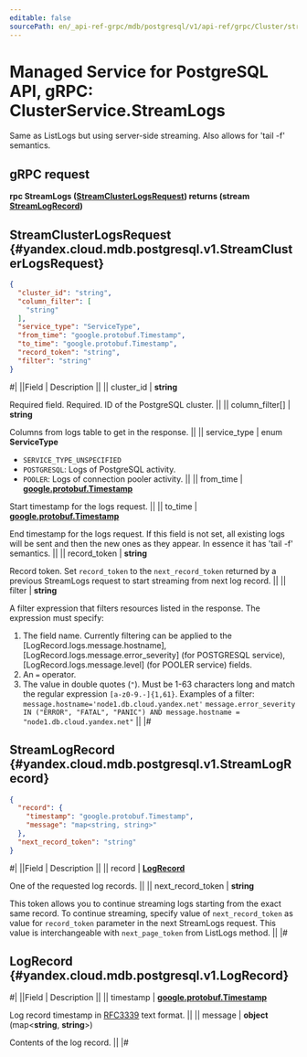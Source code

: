 ```yaml
---
editable: false
sourcePath: en/_api-ref-grpc/mdb/postgresql/v1/api-ref/grpc/Cluster/streamLogs.md
---
```


# Managed Service for PostgreSQL API, gRPC: ClusterService.StreamLogs

Same as ListLogs but using server-side streaming. Also allows for 'tail -f' semantics.

## gRPC request

**rpc StreamLogs ([StreamClusterLogsRequest](#yandex.cloud.mdb.postgresql.v1.StreamClusterLogsRequest)) returns (stream [StreamLogRecord](#yandex.cloud.mdb.postgresql.v1.StreamLogRecord))**

## StreamClusterLogsRequest {#yandex.cloud.mdb.postgresql.v1.StreamClusterLogsRequest}

```json
{
  "cluster_id": "string",
  "column_filter": [
    "string"
  ],
  "service_type": "ServiceType",
  "from_time": "google.protobuf.Timestamp",
  "to_time": "google.protobuf.Timestamp",
  "record_token": "string",
  "filter": "string"
}
```

#|
||Field | Description ||
|| cluster_id | **string**

Required field. Required. ID of the PostgreSQL cluster. ||
|| column_filter[] | **string**

Columns from logs table to get in the response. ||
|| service_type | enum **ServiceType**

- `SERVICE_TYPE_UNSPECIFIED`
- `POSTGRESQL`: Logs of PostgreSQL activity.
- `POOLER`: Logs of connection pooler activity. ||
|| from_time | **[google.protobuf.Timestamp](https://developers.google.com/protocol-buffers/docs/reference/google.protobuf#timestamp)**

Start timestamp for the logs request. ||
|| to_time | **[google.protobuf.Timestamp](https://developers.google.com/protocol-buffers/docs/reference/google.protobuf#timestamp)**

End timestamp for the logs request.
If this field is not set, all existing logs will be sent and then the new ones as
they appear. In essence it has 'tail -f' semantics. ||
|| record_token | **string**

Record token. Set `record_token` to the `next_record_token` returned by a previous StreamLogs
request to start streaming from next log record. ||
|| filter | **string**

A filter expression that filters resources listed in the response.
The expression must specify:
1. The field name. Currently filtering can be applied to the [LogRecord.logs.message.hostname],
[LogRecord.logs.message.error_severity] (for POSTGRESQL service), [LogRecord.logs.message.level] (for POOLER service) fields.
2. An `=` operator.
3. The value in double quotes (`"`). Must be 1-63 characters long and match the regular expression `[a-z0-9.-]{1,61}`.
Examples of a filter:
`message.hostname='node1.db.cloud.yandex.net'`
`message.error_severity IN ("ERROR", "FATAL", "PANIC") AND message.hostname = "node1.db.cloud.yandex.net"` ||
|#

## StreamLogRecord {#yandex.cloud.mdb.postgresql.v1.StreamLogRecord}

```json
{
  "record": {
    "timestamp": "google.protobuf.Timestamp",
    "message": "map<string, string>"
  },
  "next_record_token": "string"
}
```

#|
||Field | Description ||
|| record | **[LogRecord](#yandex.cloud.mdb.postgresql.v1.LogRecord)**

One of the requested log records. ||
|| next_record_token | **string**

This token allows you to continue streaming logs starting from the exact
same record. To continue streaming, specify value of `next_record_token`
as value for `record_token` parameter in the next StreamLogs request.
This value is interchangeable with `next_page_token` from ListLogs method. ||
|#

## LogRecord {#yandex.cloud.mdb.postgresql.v1.LogRecord}

#|
||Field | Description ||
|| timestamp | **[google.protobuf.Timestamp](https://developers.google.com/protocol-buffers/docs/reference/google.protobuf#timestamp)**

Log record timestamp in [RFC3339](https://www.ietf.org/rfc/rfc3339.txt) text format. ||
|| message | **object** (map<**string**, **string**>)

Contents of the log record. ||
|#